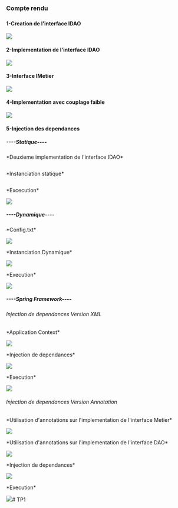 <h3>Compte rendu<h3>
<h4>1-Creation de l'interface IDAO</h4>
<img src="Captures/IDao.png">
<h4>2-Implementation de l'interface IDAO</h4>
<img src="Captures/DaoImpl.png">
<h4>3-Interface IMetier</h4>
<img src="Captures/IMetier.png">
<h4>4-Implementation avec couplage faible</h4>
<img src="Captures/MetierImpl.png">
<h4>5-Injection des dependances</h4>
<h5>----Statique----</h5>
<p>*Deuxieme implementation de l'interface IDAO*</p>
<img src="Captures/DaoImpl2.png" alt="">
<p>*Instanciation statique*</p>
<img src="Captures/Presentation.png" alt="">
<p>*Excecution*</p>
<img src="Captures/execPres.png">
<h5>----Dynamique----</h5>
<p>*Config.txt*</p>
<img src="Captures/Config.png">
<p>*Instanciation Dynamique*</p>
<img src="Captures/Pres2.png">
<p>*Execution*</p>
<img src="Captures/execPres2.png">
<h5>----Spring Framework----</h5>
<h6>Injection de dependances Version XML</h6>
<p>*Application Context*</p>
<img src="Captures/appContext.png">
<p>*Injection de dependances*</p>
<img src="Captures/PreSpringXML.png">
<p>*Execution*</p>
<img src="Captures/ExecXml.png">
<h6>Injection de dependances Version Annotation</h6>
<p>*Utilisation d'annotations sur l'implementation de l'interface Metier*</p>
<img src="Captures/MetierImpl.png">
<p>*Utilisation d'annotations sur l'implementation de l'interface DAO*</p>
<img src="Captures/DaoImpl.png">
<p>*Injection de dependances*</p>
<img src="Captures/PreSpringAnnotations.png">
<p>*Execution*</p>
<img src="Captures/execPreSpringAnnotation.png">#   T P 1  
 